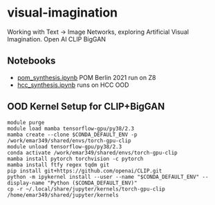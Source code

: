 # visual-imagination

Working with Text -> Image Networks, exploring Artificial Visual Imagination.
Open AI CLIP
BigGAN

## Notebooks

- [pom_synthesis.ipynb](pom_synthesis.ipynb) POM Berlin 2021 run on Z8 
- [hcc_synthesis.ipynb](hcc_synthesis.ipynb) runs on HCC OOD

## OOD Kernel Setup for CLIP+BigGAN

```
module purge
module load mamba tensorflow-gpu/py38/2.3
mamba create --clone $CONDA_DEFAULT_ENV -p /work/emar349/shared/envs/torch-gpu-clip
module unload tensorflow-gpu/py38/2.3
conda activate /work/emar349/shared/envs/torch-gpu-clip
mamba install pytorch torchvision -c pytorch
mamba install ftfy regex tqdm git
pip install git+https://github.com/openai/CLIP.git
python -m ipykernel install --user --name "$CONDA_DEFAULT_ENV" --display-name "Python ($CONDA_DEFAULT_ENV)"
cp -r ~/.local/share/jupyter/kernels/torch-gpu-clip /home/emar349/shared/jupyter/kernels
```


